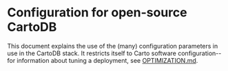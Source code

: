 # Configuration for open-source CartoDB

This document explains the use of the (many) configuration parameters in use in the CartoDB stack. It restricts itself to Carto software configuration--for information about tuning a deployment, see [OPTIMIZATION.md](./OPTIMIZATION.md).
